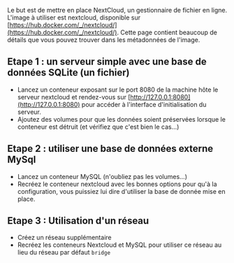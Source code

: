 Le but est de mettre en place NextCloud, un gestionnaire de fichier en ligne.
L'image à utiliser est nextcloud, disponible sur [https://hub.docker.com/_/nextcloud/](https://hub.docker.com/_/nextcloud/). Cette page contient beaucoup de détails que vous pouvez trouver dans les métadonnées de l'image.

## Etape 1 : un serveur simple avec une base de données SQLite (un fichier)

- Lancez un conteneur exposant sur le port 8080 de la machine hôte le serveur nextcloud et rendez-vous sur [http://127.0.0.1:8080](http://127.0.0.1:8080) pour accéder à l'interface d'initialisation du serveur.
- Ajoutez des volumes pour que les données soient préservées lorsque le conteneur est détruit (et vérifiez que c'est bien le cas...)


## Etape 2 : utiliser une base de données externe MySql

- Lancez un conteneur MySQL (n'oubliez pas les volumes...)
- Recréez le conteneur nextcloud avec les bonnes options pour qu'à la configuration, vous puissiez lui dire d'utiliser la base de donnée mise en place.


## Etape 3 : Utilisation d'un réseau

- Créez un réseau supplémentaire
- Recréez les conteneurs Nextcloud et MySQL pour utiliser ce réseau au lieu du réseau par défaut `bridge`